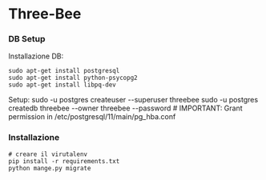 # Three-Bee

### DB Setup
Installazione DB:

    sudo apt-get install postgresql
    sudo apt-get install python-psycopg2
    sudo apt-get install libpq-dev

Setup:
    sudo -u postgres createuser --superuser threebee
    sudo -u postgres createdb threebee --owner threebee --password
    # IMPORTANT: Grant permission in /etc/postgresql/11/main/pg_hba.conf
  
### Installazione

    # creare il virutalenv
    pip install -r requirements.txt
    python mange.py migrate